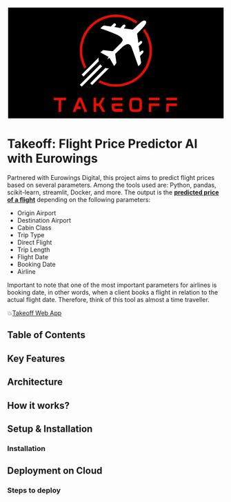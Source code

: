 <p align="center">
 <img src="https://github.com/adrianmarino19/eurowings-frontend/blob/9f1ac2f139b44ca42d1b69f00a039452688b2f8d/images/1.png" title="Takeoff Symbol" style="background-color: white">
</p>

# Takeoff: Flight Price Predictor AI with Eurowings

Partnered with Eurowings Digital, this project aims to predict flight prices based on several parameters. Among the tools used are: Python, pandas, scikit-learn, streamlit, Docker, and more. The output is the **<u>predicted price of a flight</u>** depending on the following parameters:

- Origin Airport
- Destination Airport
- Cabin Class
- Trip Type
- Direct Flight
- Trip Length
- Flight Date
- Booking Date
- Airline

Important to note that one of the most important parameters for airlines is booking date, in other words, when a client books a flight in relation to the actual flight date. Therefore, think of this tool as almost a time traveller.

:boom:<a href='https://takeoff.streamlit.app/'>Takeoff Web App</a>

## Table of Contents


## <a name='key'></a>**Key Features**


## <a name='arch'></a>**Architecture**


## <a name='hiw'></a>**How it works?**


## <a name='set'></a>**Setup & Installation**

### <a name='ins'></a>**Installation**

## <a name='dep'></a>**Deployment on Cloud**

### <a name='step'></a>**Steps to deploy**












